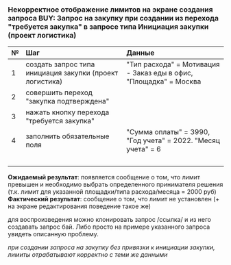 ### Некорректное отображение лимитов на экране создания запроса BUY: Запрос на закупку при создании из перехода "требуется закупка" в запросе типа Инициация закупки (проект логистика)
|№|Шаг|Данные|
|:-|:-|:-|
|1|создать запрос типа инициация закупки (проект логистика)|"Тип расхода" = Мотивация - Заказ еды в офис, "Площадка" = Москва|
|2 |совершить переход "закупка подтверждена" | |
|3 |нажать кнопку перехода "требуется закупка"| |
|4 |заполнить обязательные поля|"Сумма оплаты" = 3990, "Год учета" = 2022. "Месяц учета" = 6 |
| | | |

**Ожидаемый результат**: появляется сообщение о том, что лимит превышен и необходимо выбрать определенного принимателя решения (т.к. лимит для указанной площадки/типа расхода/месяца = 2000 руб) <br>
**Фактический результат**: сообщение о том, что лимит не установлен (+ на экране редактирования поведение такое же)

для воспроизведения можно клонировать запрос /ссылка/
и из него создавать запрос бай. Либо просто на примере указанного запроса увидеть описанную проблему.

*при создании запроса на закупку без привязки к инициации закупки, лимиты отрабатывают корректно с теми же данными*
